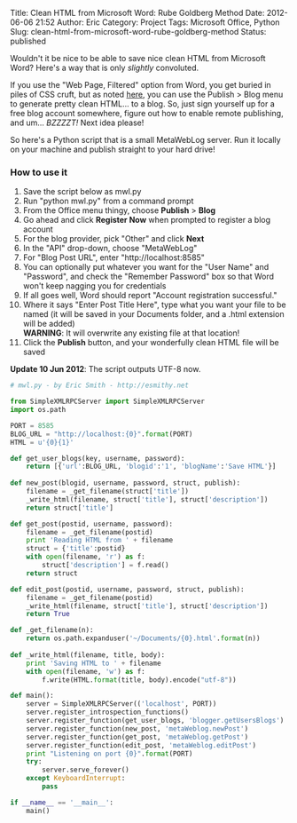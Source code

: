 Title: Clean HTML from Microsoft Word: Rube Goldberg Method
Date: 2012-06-06 21:52
Author: Eric
Category: Project
Tags: Microsoft Office, Python
Slug: clean-html-from-microsoft-word-rube-goldberg-method
Status: published

Wouldn't it be nice to be able to save nice clean HTML from Microsoft
Word? Here's a way that is only *slightly* convoluted.

<!--more-->

If you use the "Web Page, Filtered" option from Word, you get buried in
piles of CSS cruft, but as noted
[here](http://stackoverflow.com/questions/67964/what-is-the-best-free-way-to-clean-up-word-html),
you can use the Publish &gt; Blog menu to generate pretty clean HTML...
to a blog. So, just sign yourself up for a free blog account somewhere,
figure out how to enable remote publishing, and um... *BZZZZT!* Next
idea please!

So here's a Python script that is a small MetaWebLog server. Run it
locally on your machine and publish straight to your hard drive!

### How to use it

1.  Save the script below as mwl.py
2.  Run "python mwl.py" from a command prompt
3.  From the Office menu thingy, choose **Publish** &gt; **Blog**
4.  Go ahead and click **Register Now** when prompted to register a blog
    account
5.  For the blog provider, pick "Other" and click **Next**
6.  In the "API" drop-down, choose "MetaWebLog"
7.  For "Blog Post URL", enter "http://localhost:8585"
8.  You can optionally put whatever you want for the "User Name" and
    "Password", and check the "Remember Password" box so that Word won't
    keep nagging you for credentials
9.  If all goes well, Word should report "Account registration
    successful."
10. Where it says "Enter Post Title Here", type what you want your file
    to be named (it will be saved in your Documents folder, and a .html
    extension will be added)\
    **WARNING**: It will overwrite any existing file at that location!
11. Click the **Publish** button, and your wonderfully clean HTML file
    will be saved

**Update 10 Jun 2012**: The script outputs UTF-8 now.

```python
# mwl.py - by Eric Smith - http://esmithy.net

from SimpleXMLRPCServer import SimpleXMLRPCServer
import os.path

PORT = 8585
BLOG_URL = "http://localhost:{0}".format(PORT)
HTML = u'{0}{1}'

def get_user_blogs(key, username, password):
    return [{'url':BLOG_URL, 'blogid':'1', 'blogName':'Save HTML'}]
    
def new_post(blogid, username, password, struct, publish):
    filename = _get_filename(struct['title'])
    _write_html(filename, struct['title'], struct['description'])
    return struct['title']

def get_post(postid, username, password):
    filename = _get_filename(postid)
    print 'Reading HTML from ' + filename
    struct = {'title':postid}
    with open(filename, 'r') as f:
        struct['description'] = f.read()
    return struct

def edit_post(postid, username, password, struct, publish):
    filename = _get_filename(postid)
    _write_html(filename, struct['title'], struct['description'])
    return True

def _get_filename(n):
    return os.path.expanduser('~/Documents/{0}.html'.format(n))
    
def _write_html(filename, title, body):
    print 'Saving HTML to ' + filename
    with open(filename, 'w') as f:
        f.write(HTML.format(title, body).encode("utf-8"))

def main():
    server = SimpleXMLRPCServer(('localhost', PORT))
    server.register_introspection_functions()
    server.register_function(get_user_blogs, 'blogger.getUsersBlogs')
    server.register_function(new_post, 'metaWeblog.newPost')
    server.register_function(get_post, 'metaWeblog.getPost')
    server.register_function(edit_post, 'metaWeblog.editPost')
    print "Listening on port {0}".format(PORT)
    try:
        server.serve_forever()
    except KeyboardInterrupt:
        pass

if __name__ == '__main__':
    main()
```
